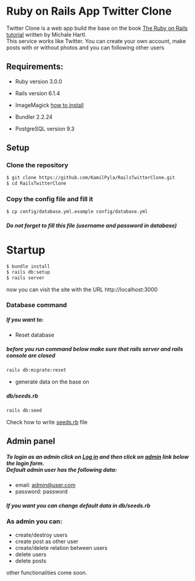 # Ruby on Rails App Twitter Clone

Twitter Clone is a web app build the base on the book [The Ruby on Rails tutorial](https://3rd-edition.railstutorial.org/book/frontmatter) written by Michale Hartl.<br>
This service works like Twitter. You can create your own account, make posts with or without photos and you can following other users

## Requirements:

* Ruby version 3.0.0

* Rails version 6.1.4

* ImageMagick [how to install](https://imagemagick.org/index.php)

* Bundler 2.2.24

* PostgreSQL version 9.3

## Setup

### Clone the repository

```bash
$ git clone https://github.com/KamilPyla/RailsTwitterClone.git 
$ cd RailsTwitterClone
```
### Copy the config file and fill it

```bash
$ cp config/database.yml.example config/database.yml
```
##### Do not forget to fill this file (username and password in database)

# Startup

```bash
$ bundle install
$ rails db:setup
$ rails server
```
now you can visit the site with the URL http://localhost:3000

### Database command

##### If you want to:
  * Reset database
  ##### before you run command below make sure that rails server and rails console are closed
  ```bash
  rails db:migrate:reset
  ```

  * generate data on the base on 
  ##### db/seeds.rb
  ```bash
  rails db:seed
  ```

Check how to write [seeds.rb](https://www.xyzpub.com/en/ruby-on-rails/3.2/seed_rb.html) file

## Admin panel
##### To login as an admin click on [Log in](http://localhost:3000/login) and then click on [admin](http://localhost:3000/admin/login) link below the login form.<br>Default admin user has the following data:<br>
  - email: admin@user.com
  - password: password
##### If you want you can change default data in db/seeds.rb

### As admin you can:
- create/destroy users
- create post as other user
- create/delete relation between users
- delete users
- delete posts

other functionalities come soon.
